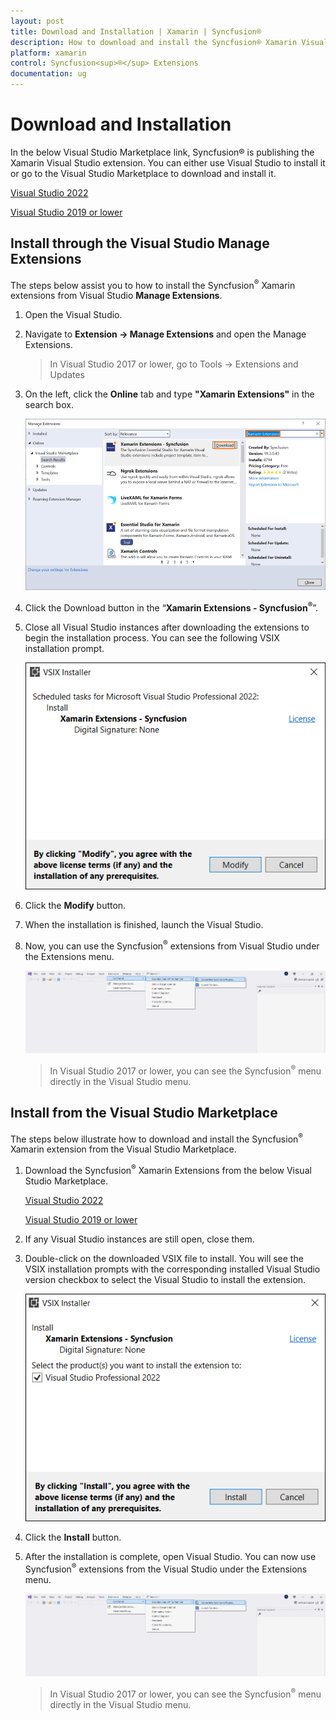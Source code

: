 ```yaml
---
layout: post
title: Download and Installation | Xamarin | Syncfusion®
description: How to download and install the Syncfusion® Xamarin Visual Studio Extensions from Visual Studio Market Place
platform: xamarin
control: Syncfusion<sup>®</sup> Extensions
documentation: ug
---
```



# Download and Installation

In the below Visual Studio Marketplace link, Syncfusion® is publishing the Xamarin Visual Studio extension. You can either use Visual Studio to install it or go to the Visual Studio Marketplace to download and install it.  

[Visual Studio 2022](https://marketplace.visualstudio.com/items?itemName=SyncfusionInc.XamarinVSExtension)

[Visual Studio 2019 or lower](https://marketplace.visualstudio.com/items?itemName=SyncfusionInc.XamarinExtension)

## Install through the Visual Studio Manage Extensions

The steps below assist you to how to install the Syncfusion<sup>®</sup> Xamarin extensions from Visual Studio **Manage Extensions**.

1.	Open the Visual Studio.
2.	Navigate to **Extension -> Manage Extensions** and open the Manage Extensions.
	> In Visual Studio 2017 or lower, go to Tools -> Extensions and Updates
3.	On the left, click the **Online** tab and type **"Xamarin Extensions"** in the search box.

	![Manage Extension in Xamarin Visual studio](Download_and_Installation_images/xamarin-manage-extension.PNG)
4.	Click the Download button in the “**Xamarin Extensions - Syncfusion<sup>®</sup>**”.
5.	Close all Visual Studio instances after downloading the extensions to begin the installation process. You can see the following VSIX installation prompt.
	
	![Vsix Modify Window in Xamarin](Download_and_Installation_images/xamarin-vsix-modify.PNG)
6.	Click the **Modify** button.
7.	When the installation is finished, launch the Visual Studio.
8.	Now, you can use the Syncfusion<sup>®</sup> extensions from Visual Studio under the Extensions menu.
	
	![Syncfusion<sup>®</sup> Xamarin Menu](Download_and_Installation_images/syncfusion-xamarin-menu.png)

	> In Visual Studio 2017 or lower, you can see the Syncfusion<sup>®</sup> menu directly in the Visual Studio menu. 

##	Install from the Visual Studio Marketplace

The steps below illustrate how to download and install the Syncfusion<sup>®</sup> Xamarin extension from the Visual Studio Marketplace.

1.	Download the Syncfusion<sup>®</sup> Xamarin Extensions from the below Visual Studio Marketplace.

     [Visual Studio 2022](https://marketplace.visualstudio.com/items?itemName=SyncfusionInc.XamarinVSExtension)

     [Visual Studio 2019 or lower](https://marketplace.visualstudio.com/items?itemName=SyncfusionInc.XamarinExtension)

2.	If any Visual Studio instances are still open, close them.
3.	Double-click on the downloaded VSIX file to install. You will see the VSIX installation prompts with the corresponding installed Visual Studio version checkbox to select the Visual Studio to install the extension.
	
	![Vsix Modify Window in Syncfusion<sup>®</sup> Xamarin](Download_and_Installation_images/syncfusion-xamarin-vsix-modify-window.png)
4.	Click the **Install** button.
5.	After the installation is complete, open Visual Studio. You can now use Syncfusion<sup>®</sup> extensions from the Visual Studio under the Extensions menu.
	
	![Syncfusion<sup>®</sup> Xamarin Menu](Download_and_Installation_images/syncfusion-xamarin-menu.png)

	> In Visual Studio 2017 or lower, you can see the Syncfusion<sup>®</sup> menu directly in the Visual Studio menu.